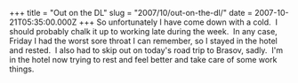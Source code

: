 +++
title = "Out on the DL"
slug = "2007/10/out-on-the-dl/"
date = 2007-10-21T05:35:00.000Z
+++
So unfortunately I have come down with a cold.  I should probably chalk it up to working late during the week.  In any case, Friday I had the worst sore throat I can remember, so I stayed in the hotel and rested.  I also had to skip out on today's road trip to Brasov, sadly.  I'm in the hotel now trying to rest and feel better and take care of some work things.